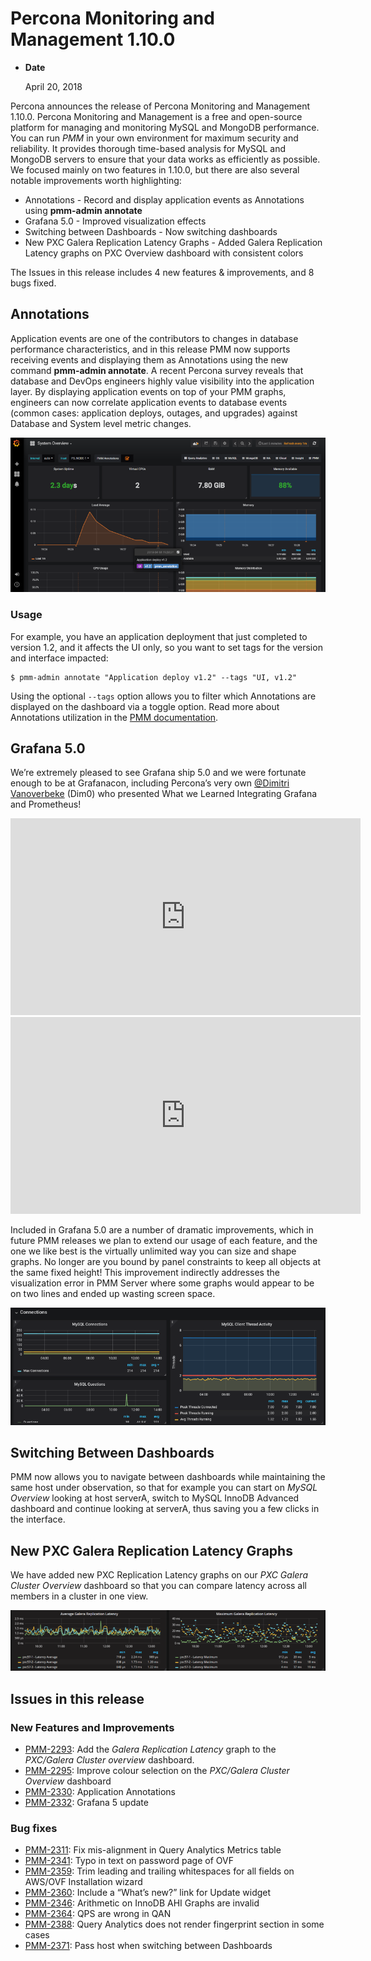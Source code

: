 # Percona Monitoring and Management 1.10.0

* **Date**

    April 20, 2018

Percona announces the release of Percona Monitoring and Management 1.10.0.  Percona Monitoring and Management is a free and open-source platform for managing and monitoring MySQL and MongoDB performance.  You can run *PMM* in your own environment for maximum security and reliability. It provides thorough time-based analysis for MySQL and MongoDB servers to ensure that your data works as efficiently as possible. We focused mainly on two features in 1.10.0, but there are also several notable improvements worth highlighting:

* Annotations - Record and display application events as Annotations using **pmm-admin annotate**
* Grafana 5.0 - Improved visualization effects
* Switching between Dashboards - Now switching dashboards
* New PXC Galera Replication Latency Graphs - Added Galera Replication Latency graphs on PXC Overview dashboard with consistent colors

The Issues in this release includes 4 new features & improvements, and 8 bugs fixed.

## Annotations

Application events are one of the contributors to changes in database performance characteristics, and in this release PMM now supports receiving events and displaying them as Annotations using the new command **pmm-admin annotate**. A recent Percona survey reveals that database and DevOps engineers highly value visibility into the application layer.  By displaying application events on top of your PMM graphs, engineers can now correlate application events to database events (common cases: application deploys, outages, and upgrades) against Database and System level metric changes.

![image](../_images/1-10-0.1.png)

### Usage

For example, you have an application deployment that just completed to version 1.2, and it affects the UI only, so you want to set tags for the version and interface impacted:

```
$ pmm-admin annotate "Application deploy v1.2" --tags "UI, v1.2"
```

Using the optional `--tags` option allows you to filter which Annotations are displayed on the dashboard via a toggle option. Read more about Annotations utilization in the [PMM documentation](../pmm-admin.md#adding-annotations).

## Grafana 5.0

We’re extremely pleased to see Grafana ship 5.0 and we were fortunate enough to be at Grafanacon, including Percona’s very own [@Dimitri Vanoverbeke](https://www.percona.com/blog/author/dimitri-vanoverbeke/) (Dim0) who presented What we Learned Integrating Grafana and Prometheus!

<iframe width="560" height="315" src="https://www.youtube.com/embed/Mno1nYBmlIE" frameborder="0" allow="autoplay; encrypted-media" allowfullscreen></iframe>

<iframe width="560" height="315" src="https://www.youtube.com/embed/nYCE24DV8xA" frameborder="0" allow="autoplay; encrypted-media" allowfullscreen></iframe>

Included in Grafana 5.0 are a number of dramatic improvements, which in future PMM releases we plan to extend our usage of each feature, and the one we like best is the virtually unlimited way you can size and shape graphs.  No longer are you bound by panel constraints to keep all objects at the same fixed height! This improvement indirectly addresses the visualization error in PMM Server where some graphs would appear to be on two lines and ended up wasting screen space.

![image](../_images/1-10-0.2.png)

## Switching Between Dashboards

PMM now allows you to navigate between dashboards while maintaining the same host under observation, so that for example you can start on *MySQL Overview* looking at host serverA, switch to MySQL InnoDB Advanced dashboard and continue looking at serverA, thus saving you a few clicks in the interface.

## New PXC Galera Replication Latency Graphs

We have added new PXC Replication Latency graphs on our *PXC Galera Cluster Overview* dashboard so that you can compare latency across all members in a cluster in one view.

![image](../_images/1-10-0.3.png)

## Issues in this release

### New Features and Improvements

* [PMM-2293](https://jira.percona.com/browse/PMM-2293): Add the *Galera Replication Latency* graph to the *PXC/Galera Cluster overview* dashboard.
* [PMM-2295](https://jira.percona.com/browse/PMM-2295): Improve colour selection on the *PXC/Galera Cluster Overview* dashboard
* [PMM-2330](https://jira.percona.com/browse/PMM-2330): Application Annotations
* [PMM-2332](https://jira.percona.com/browse/PMM-2332): Grafana 5 update

### Bug fixes

* [PMM-2311](https://jira.percona.com/browse/PMM-2311): Fix mis-alignment in Query Analytics Metrics table
* [PMM-2341](https://jira.percona.com/browse/PMM-2341): Typo in text on password page of OVF
* [PMM-2359](https://jira.percona.com/browse/PMM-2359): Trim leading and trailing whitespaces for all fields on AWS/OVF Installation wizard
* [PMM-2360](https://jira.percona.com/browse/PMM-2360): Include a “What’s new?” link for Update widget
* [PMM-2346](https://jira.percona.com/browse/PMM-2346): Arithmetic on InnoDB AHI Graphs are invalid
* [PMM-2364](https://jira.percona.com/browse/PMM-2364): QPS are wrong in QAN
* [PMM-2388](https://jira.percona.com/browse/PMM-2388): Query Analytics does not render fingerprint section in some cases
* [PMM-2371](https://jira.percona.com/browse/PMM-2371): Pass host when switching between Dashboards

